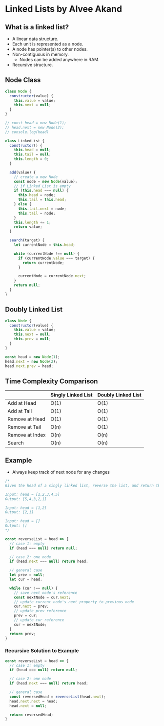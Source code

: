 # Linked Lists by Alvee Akand

## What is a linked list?

- A linear data structure.
- Each unit is represented as a node.
- A node has pointer(s) to other nodes.
- Non-contiguous in memory.
  - Nodes can be added anywhere in RAM.
- Recursive structure.

## Node Class

```js
class Node {
  constructor(value) {
    this.value = value;
    this.next = null;
  }
}

// const head = new Node(1);
// head.next = new Node(2);
// console.log(head)

class LinkedList {
  constructor() {
    this.head = null;
    this.tail = null;
    this.length = 0;
  }

  add(value) {
    // create a new Node
    const node = new Node(value);
    // if Linked List is empty
    if (this.head === null) {
      this.head = node;
      this.tail = this.head;
    } else {
      this.tail.next = node;
      this.tail = node;
    }
    this.length += 1;
    return value;
  }

  search(target) {
    let currentNode = this.head;

    while (currentNode !== null) {
      if (currentNode.value === target) {
        return currentNode;
      }

      currentNode = currentNode.next;
    }
    return null;
  }
}
```

## Doubly Linked List

```js
class Node {
  constructor(value) {
    this.value = value;
    this.next = null;
    this.prev = null;
  }
}

const head = new Node(1);
head.next = new Node(2);
head.next.prev = head;
```

## Time Complexity Comparison

| | Singly Linked List | Doubly Linked List
| - | ----------- | ----------- | 
| Add at Head | O(1) | O(1) |
| Add at Tail | O(1) | O(1) |
| Remove at Head | O(1) | O(1) |
| Remove at Tail | O(n) | O(1) |
| Remove at Index | O(n) | O(n) |
| Search |  O(n) | O(n) |

## Example

- Always keep track of next node for any changes

```js
/* 
Given the head of a singly linked list, reverse the list, and return the reversed list.

Input: head = [1,2,3,4,5]
Output: [5,4,3,2,1] 

Input: head = [1,2]
Output: [2,1]

Input: head = []
Output: []
*/

const reverseList = head => {
  // case 1: empty
  if (head === null) return null;

  // case 2: one node
  if (head.next === null) return head;

  // general case
  let prev = null;
  let cur = head;

  while (cur !== null) {
    // save next node's reference
    const nextNode = cur.next;
    // update current node's next property to previous node
    cur.next = prev;
    // update prev reference
    prev = cur;
    // update cur reference
    cur = nextNode;
  }
  return prev;
}
```

### Recursive Solution to Example

```js
const reverseList = head => {
  // case 1: empty
  if (head === null) return null;

  // case 2: one node
  if (head.next === null) return head;

  // general case
  const reversedHead = reverseList(head.next);
  head.next.next = head;
  head.next = null;

  return reversedHead;
}
```